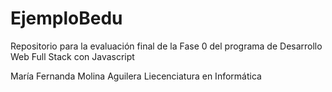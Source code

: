 # EjemploBedu

Repositorio para la evaluación final de la Fase 0 del programa de 
Desarrollo Web Full Stack con Javascript

María Fernanda Molina Aguilera
Liecenciatura en Informática 

